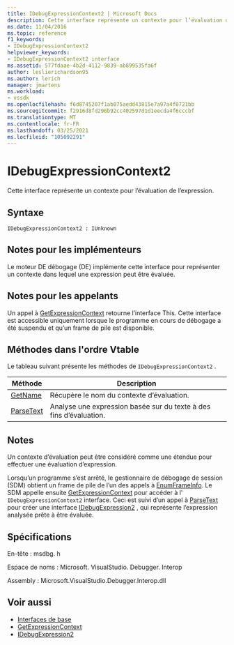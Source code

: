 ```yaml
---
title: IDebugExpressionContext2 | Microsoft Docs
description: Cette interface représente un contexte pour l’évaluation de l’expression
ms.date: 11/04/2016
ms.topic: reference
f1_keywords:
- IDebugExpressionContext2
helpviewer_keywords:
- IDebugExpressionContext2 interface
ms.assetid: 577fdaae-4b2d-4112-9839-ab899535fa6f
author: leslierichardson95
ms.author: lerich
manager: jmartens
ms.workload:
- vssdk
ms.openlocfilehash: f6d8745207f1ab075aedd43815e7a97a4f0721bb
ms.sourcegitcommit: f2916d8fd296b92cc402597d1d1eecda4f6cccbf
ms.translationtype: MT
ms.contentlocale: fr-FR
ms.lasthandoff: 03/25/2021
ms.locfileid: "105092291"
---
```

# <a name="idebugexpressioncontext2"></a>IDebugExpressionContext2
Cette interface représente un contexte pour l’évaluation de l’expression.

## <a name="syntax"></a>Syntaxe

```
IDebugExpressionContext2 : IUnknown
```

## <a name="notes-for-implementers"></a>Notes pour les implémenteurs
 Le moteur DE débogage (DE) implémente cette interface pour représenter un contexte dans lequel une expression peut être évaluée.

## <a name="notes-for-callers"></a>Notes pour les appelants
 Un appel à [GetExpressionContext](../../../extensibility/debugger/reference/idebugstackframe2-getexpressioncontext.md) retourne l’interface This. Cette interface est accessible uniquement lorsque le programme en cours de débogage a été suspendu et qu’un frame de pile est disponible.

## <a name="methods-in-vtable-order"></a>Méthodes dans l'ordre Vtable
 Le tableau suivant présente les méthodes de `IDebugExpressionContext2` .

|Méthode|Description|
|------------|-----------------|
|[GetName](../../../extensibility/debugger/reference/idebugexpressioncontext2-getname.md)|Récupère le nom du contexte d’évaluation.|
|[ParseText](../../../extensibility/debugger/reference/idebugexpressioncontext2-parsetext.md)|Analyse une expression basée sur du texte à des fins d’évaluation.|

## <a name="remarks"></a>Notes
 Un contexte d’évaluation peut être considéré comme une étendue pour effectuer une évaluation d’expression.

 Lorsqu’un programme s’est arrêté, le gestionnaire de débogage de session (SDM) obtient un frame de pile de l’un des appels à [EnumFrameInfo](../../../extensibility/debugger/reference/idebugthread2-enumframeinfo.md). Le SDM appelle ensuite [GetExpressionContext](../../../extensibility/debugger/reference/idebugstackframe2-getexpressioncontext.md) pour accéder à l' `IDebugExpressionContext2` interface. Ceci est suivi d’un appel à [ParseText](../../../extensibility/debugger/reference/idebugexpressioncontext2-parsetext.md) pour créer une interface [IDebugExpression2](../../../extensibility/debugger/reference/idebugexpression2.md) , qui représente l’expression analysée prête à être évaluée.

## <a name="requirements"></a>Spécifications
 En-tête : msdbg. h

 Espace de noms : Microsoft. VisualStudio. Debugger. Interop

 Assembly : Microsoft.VisualStudio.Debugger.Interop.dll

## <a name="see-also"></a>Voir aussi
- [Interfaces de base](../../../extensibility/debugger/reference/core-interfaces.md)
- [GetExpressionContext](../../../extensibility/debugger/reference/idebugstackframe2-getexpressioncontext.md)
- [IDebugExpression2](../../../extensibility/debugger/reference/idebugexpression2.md)
